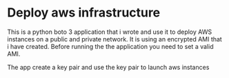 # Deploy aws infrastructure

This is a python boto 3 application that i wrote and use it to deploy AWS instances on a public and private network. It is using an encrypted AMI that i have created. Before running the the application you need to set a valid AMI.

The app create a key pair and use the key pair to launch aws instances
